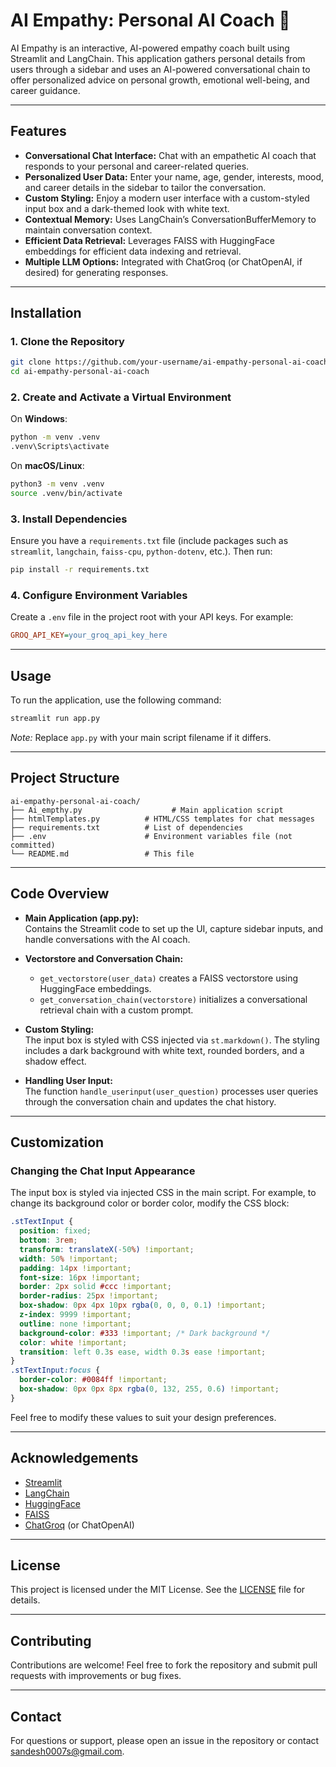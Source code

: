 # AI Empathy: Personal AI Coach 🤖

AI Empathy is an interactive, AI-powered empathy coach built using Streamlit and LangChain. This application gathers personal details from users through a sidebar and uses an AI-powered conversational chain to offer personalized advice on personal growth, emotional well-being, and career guidance.

---

## Features

- **Conversational Chat Interface:** Chat with an empathetic AI coach that responds to your personal and career-related queries.
- **Personalized User Data:** Enter your name, age, gender, interests, mood, and career details in the sidebar to tailor the conversation.
- **Custom Styling:** Enjoy a modern user interface with a custom-styled input box and a dark-themed look with white text.
- **Contextual Memory:** Uses LangChain’s ConversationBufferMemory to maintain conversation context.
- **Efficient Data Retrieval:** Leverages FAISS with HuggingFace embeddings for efficient data indexing and retrieval.
- **Multiple LLM Options:** Integrated with ChatGroq (or ChatOpenAI, if desired) for generating responses.

---

## Installation

### 1. Clone the Repository

```bash
git clone https://github.com/your-username/ai-empathy-personal-ai-coach.git
cd ai-empathy-personal-ai-coach
```

### 2. Create and Activate a Virtual Environment

On **Windows**:
```bash
python -m venv .venv
.venv\Scripts\activate
```

On **macOS/Linux**:
```bash
python3 -m venv .venv
source .venv/bin/activate
```

### 3. Install Dependencies

Ensure you have a `requirements.txt` file (include packages such as `streamlit`, `langchain`, `faiss-cpu`, `python-dotenv`, etc.). Then run:

```bash
pip install -r requirements.txt
```

### 4. Configure Environment Variables

Create a `.env` file in the project root with your API keys. For example:

```ini
GROQ_API_KEY=your_groq_api_key_here
```

---

## Usage

To run the application, use the following command:

```bash
streamlit run app.py
```

*Note:* Replace `app.py` with your main script filename if it differs.

---

## Project Structure

```
ai-empathy-personal-ai-coach/
├── Ai_empthy.py                    # Main application script
├── htmlTemplates.py          # HTML/CSS templates for chat messages
├── requirements.txt          # List of dependencies
├── .env                      # Environment variables file (not committed)
└── README.md                 # This file
```

---

## Code Overview

- **Main Application (app.py):**  
  Contains the Streamlit code to set up the UI, capture sidebar inputs, and handle conversations with the AI coach.
  
- **Vectorstore and Conversation Chain:**  
  - `get_vectorstore(user_data)` creates a FAISS vectorstore using HuggingFace embeddings.
  - `get_conversation_chain(vectorstore)` initializes a conversational retrieval chain with a custom prompt.
  
- **Custom Styling:**  
  The input box is styled with CSS injected via `st.markdown()`. The styling includes a dark background with white text, rounded borders, and a shadow effect.
  
- **Handling User Input:**  
  The function `handle_userinput(user_question)` processes user queries through the conversation chain and updates the chat history.

---

## Customization

### Changing the Chat Input Appearance

The input box is styled via injected CSS in the main script. For example, to change its background color or border color, modify the CSS block:

```css
.stTextInput {
  position: fixed;
  bottom: 3rem;
  transform: translateX(-50%) !important;
  width: 50% !important;
  padding: 14px !important;
  font-size: 16px !important;
  border: 2px solid #ccc !important;
  border-radius: 25px !important;
  box-shadow: 0px 4px 10px rgba(0, 0, 0, 0.1) !important;
  z-index: 9999 !important;
  outline: none !important;
  background-color: #333 !important; /* Dark background */
  color: white !important;
  transition: left 0.3s ease, width 0.3s ease !important;
}
.stTextInput:focus {
  border-color: #0084ff !important;
  box-shadow: 0px 0px 8px rgba(0, 132, 255, 0.6) !important;
}
```

Feel free to modify these values to suit your design preferences.

---

## Acknowledgements

- [Streamlit](https://streamlit.io/)
- [LangChain](https://python.langchain.com/)
- [HuggingFace](https://huggingface.co/)
- [FAISS](https://github.com/facebookresearch/faiss)
- [ChatGroq](https://github.com/your-source) (or ChatOpenAI)

---

## License

This project is licensed under the MIT License. See the [LICENSE](LICENSE) file for details.

---

## Contributing

Contributions are welcome! Feel free to fork the repository and submit pull requests with improvements or bug fixes.

---

## Contact

For questions or support, please open an issue in the repository or contact [sandesh0007s@gmail.com](mailto:sandesh0007s@gmail.com).

```

